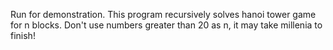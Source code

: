 Run for demonstration. This program recursively solves hanoi tower game for n blocks. 
Don't use numbers greater than 20 as n, it may take millenia to finish!
